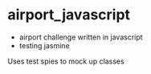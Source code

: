 # airport_javascript
* airport challenge written in javascript
* testing jasmine

Uses test spies to mock up classes
